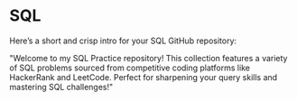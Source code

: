 # SQL
Here’s a short and crisp intro for your SQL GitHub repository:

"Welcome to my SQL Practice repository! This collection features a variety of SQL problems sourced from competitive coding platforms like HackerRank and LeetCode. Perfect for sharpening your query skills and mastering SQL challenges!"
